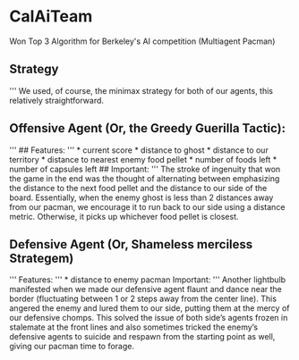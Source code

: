 # CalAiTeam
Won Top 3 Algorithm for Berkeley's AI competition (Multiagent Pacman)

## Strategy
'''
	We used, of course, the minimax strategy for both of our agents, this relatively straightforward.

## Offensive Agent (Or, the Greedy Guerilla Tactic):
'''
	## Features:
	'''
		* current score
		* distance to ghost
		* distance to our territory
		* distance to nearest enemy food pellet
		* number of foods left
		* number of capsules left
	## Important:
	'''
		The stroke of ingenuity that won the game in the end was the thought of alternating between emphasizing the distance to the next food pellet and the distance to our side of the board. Essentially, when the enemy ghost is less than 2 distances away from our pacman, we encourage it to run back to our side using a distance metric. Otherwise, it picks up whichever food pellet is closest.

## Defensive Agent (Or, Shameless merciless Strategem)
'''
	Features:
	'''
		* distance to enemy pacman
	Important:
	'''
		Another lightbulb manifested when we made our defensive agent flaunt and dance near the border (fluctuating between 1 or 2 steps away from the center line). This angered the enemy and lured them to our side, putting them at the mercy of our defensive chomps. This solved the issue of both side’s agents frozen in stalemate at the front lines and also sometimes tricked the enemy’s defensive agents to suicide and respawn from the starting point as well, giving our pacman time to forage.
	
